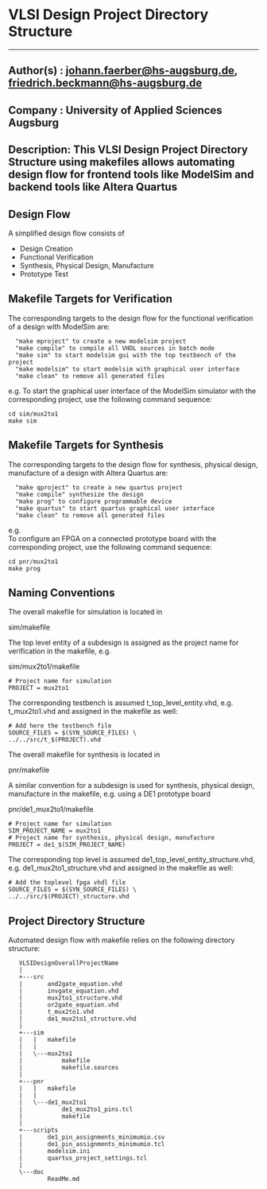 VLSI Design Project Directory Structure
=======================================

  -----------------------------------------------------------------------------
  Author(s)  : 
  johann.faerber@hs-augsburg.de, friedrich.beckmann@hs-augsburg.de
  -----------------------------------------------------------------------------
  Company    : 
  University of Applied Sciences Augsburg
  -----------------------------------------------------------------------------
  Description: 
  This VLSI Design Project Directory Structure using makefiles
  allows automating design flow for frontend tools
  like ModelSim and backend tools like Altera Quartus
  -----------------------------------------------------------------------------


Design Flow
-----------
A simplified design flow consists of

  * Design Creation
  * Functional Verification
  * Synthesis, Physical Design, Manufacture
  * Prototype Test

Makefile Targets for Verification
---------------------------------
The corresponding targets to the design flow for the functional verification
of a design with ModelSim are:

```
  "make mproject" to create a new modelsim project
  "make compile" to compile all VHDL sources in batch mode
  "make sim" to start modelsim gui with the top testbench of the project
  "make modelsim" to start modelsim with graphical user interface
  "make clean" to remove all generated files
```

e.g.
To start the graphical user interface of the ModelSim simulator with
the corresponding project, use the following command sequence:

```
cd sim/mux2to1
make sim
```

Makefile Targets for Synthesis
------------------------------
The corresponding targets to the design flow for synthesis, physical design,
manufacture of a design with Altera Quartus are:

```
  "make qproject" to create a new quartus project
  "make compile" synthesize the design
  "make prog" to configure programmable device
  "make quartus" to start quartus graphical user interface
  "make clean" to remove all generated files
```

e.g.  
To configure an FPGA on a connected prototype board with
the corresponding project, use the following command sequence:

```
cd pnr/mux2to1
make prog
```

Naming Conventions
------------------
The overall makefile for simulation is located in

sim/makefile

The top level entity of a subdesign is assigned as the project name for verification
in the makefile, e.g.

sim/mux2to1/makefile

```
# Project name for simulation
PROJECT = mux2to1
```

The corresponding testbench is assumed t_top_level_entity.vhd,
e.g. t_mux2to1.vhd and assigned in the makefile as well:

```
# Add here the testbench file
SOURCE_FILES = $(SYN_SOURCE_FILES) \
../../src/t_$(PROJECT).vhd
```


The overall makefile for synthesis is located in

pnr/makefile

A similar convention for a subdesign is used for synthesis, physical design,
manufacture in the makefile, e.g. using a DE1 prototype board

pnr/de1_mux2to1/makefile

```
# Project name for simulation
SIM_PROJECT_NAME = mux2to1
# Project name for synthesis, physical design, manufacture
PROJECT = de1_$(SIM_PROJECT_NAME)
```

The corresponding top level is assumed de1_top_level_entity_structure.vhd,
e.g. de1_mux2to1_structure.vhd and assigned in the makefile as well:

```
# Add the toplevel fpga vhdl file
SOURCE_FILES = $(SYN_SOURCE_FILES) \
../../src/$(PROJECT)_structure.vhd
```

Project Directory Structure
---------------------------
Automated design flow with makefile relies on the following directory structure:

```  
   VLSIDesignOverallProjectName
   |   
   +---src
   |       and2gate_equation.vhd
   |       invgate_equation.vhd
   |       mux2to1_structure.vhd
   |       or2gate_equation.vhd
   |       t_mux2to1.vhd
   |       de1_mux2to1_structure.vhd
   |
   +---sim
   |   |   makefile
   |   |
   |   \---mux2to1
   |           makefile
   |           makefile.sources
   |
   +---pnr
   |   |   makefile
   |   |
   |   \---de1_mux2to1
   |           de1_mux2to1_pins.tcl
   |           makefile
   |
   +---scripts
   |       de1_pin_assignments_minimumio.csv
   |       de1_pin_assignments_minimumio.tcl
   |       modelsim.ini
   |       quartus_project_settings.tcl
   |
   \---doc
           ReadMe.md
```
